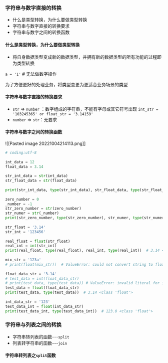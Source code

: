 ### 字符串与数字直接的转换

- 什么是类型转换，为什么要做类型转换
- 字符串与数字直接的转换要求
- 字符串与数字之间的转换函数

#### 什么是类型转换，为什么要做类型转换

- 将自身数据类型变成新的数据类型，并拥有新的数据类型的所有功能的过程即为类型转换

`a = '1'`  # 无法做数字操作

为了方便更好的处理业务，将类型变更为更适合业务场景的类型

#### 字符串与数字直接的转换要求

- `str` => `number` ：数字组成的字符串，不能有字母或其它符号出现  `int_str = '103245365' or float_str = '3.14159'`
- `number` => `str`：无要求

#### 字符串与数字之间的转换函数

![[Pasted image 20221004214113.png]]


```python
# coding:utf-8  
  
int_data = 12  
float_data = 3.14  
  
str_int_data = str(int_data)  
str_float_data = str(float_data)  
  
print(str_int_data, type(str_int_data), str_float_data, type(str_float_data))  # 12 <class 'str'> 3.14 <class 'str'>  
  
zero_number = 0  
_number = -1  
str_zero_number = str(zero_number)  
str_numer = str(_number)  
print(str_zero_number, type(str_zero_number), str_numer, type(str_numer))  # 0 <class 'str'> -1 <class 'str'>  
  
str_float = '3.14'  
str_int = '123456'  
  
real_float = float(str_float)  
real_int = int(str_int)  
print(real_float, type(real_float), real_int, type(real_int))  # 3.14 <class 'float'> 123456 <class 'int'>  
  
mix_str = '123a'  
# print(float(mix_str))  # ValueError: could not convert string to float: '123a'  
  
float_data_str = '3.14'  
# test_data = int(float_data_str)  
# print(test_data, type(test_data)) # ValueError: invalid literal for int() with base 10: '3.14'  
test_data = float(float_data_str)  
print(test_data, type(test_data))  # 3.14 <class 'float'>  
  
int_data_str = '123'  
test_data_int = float(int_data_str)  
print(test_data_int, type(test_data_int))  # 123.0 <class 'float'>
```



### 字符串与列表之间的转换

- 字符串转列表的函数---`split`
- 列表转字符串的函数---`join`


#### 字符串转列表之`split`函数









































